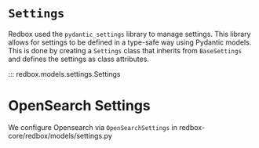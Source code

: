 # `Settings`

Redbox used the `pydantic_settings` library to manage settings. This library allows for settings to be defined in a type-safe way using Pydantic models. This is done by creating a `Settings` class that inherits from `BaseSettings` and defines the settings as class attributes.

::: redbox.models.settings.Settings

# OpenSearch Settings

We configure Opensearch via `OpenSearchSettings` in redbox-core/redbox/models/settings.py